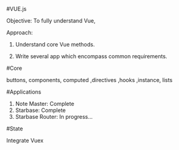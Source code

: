 #VUE.js

Objective: To fully understand Vue,

Approach:

1) Understand core Vue methods.

2) Write several app which encompass common requirements.

#Core

buttons, components, computed ,directives ,hooks ,instance, lists

#Applications

1) Note Master: Complete
2) Starbase: Complete
3) Starbase Router: In progress...  

#State

Integrate Vuex